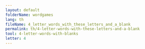 ```yaml
---
layout: default
folderName: wordgames
lang: th
fileName: 4_letter_words_with_these_letters_and_a_blank
permalink: th/4-letter-words-with-these-letters-and-a-blank
tool: 4-letter-words-with-blanks
letter: 4
---
```

